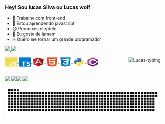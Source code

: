 ### Hey! Sou lucas Silva ou Lucas wolf

- 🔭 Trabalho com front-end
- 🌱 Estou aprendendo javascript
- 😄 Pronomes ele/dele
- 🍜 Eu gosto de lamem
- 🔥 Quero me tornar um grande programador

 <div>
  <a href="https://github.com/Luscaswolf">
  <img height="180em" src="https://github-readme-stats.vercel.app/api?username=Luscaswolf&show_icons=true&theme=dark&include_all_commits=true&count_private=true"/>
  <img height="180em" src="https://github-readme-stats.vercel.app/api/top-langs/?username=Luscaswolf&layout=compact&langs_count=7&theme=dark"/>
</div>
<div style="display: inline_block"><br>
  <img align="center" alt="Lucas-Js" height="30" width="40" src="https://raw.githubusercontent.com/devicons/devicon/master/icons/javascript/javascript-plain.svg">
  <img align="center" alt="Lucas-Ts" height="30" width="40" src="https://raw.githubusercontent.com/devicons/devicon/master/icons/typescript/typescript-plain.svg">
  <img align="center" alt="Lucas-angular" height="30" width="40" src="https://raw.githubusercontent.com/devicons/devicon/master/icons/angularjs/angularjs-original.svg">
  <img align="center" alt="Lucas-HTML" height="30" width="40" src="https://raw.githubusercontent.com/devicons/devicon/master/icons/html5/html5-original.svg">
  <img align="center" alt="Lucas-CSS" height="30" width="40" src="https://raw.githubusercontent.com/devicons/devicon/master/icons/css3/css3-original.svg">
  <img align="center" alt="Lucas-Python" height="30" width="40" src="https://raw.githubusercontent.com/devicons/devicon/master/icons/python/python-original.svg">
  <img align="center" alt="Lucas-Csharp" height="30" width="40" src="https://raw.githubusercontent.com/devicons/devicon/master/icons/csharp/csharp-original.svg">
  <img align="right" alt="Lucas-typing" src="https://cdn.discordapp.com/attachments/814254515116703764/871841912426991666/ezgif.com-gif-maker_8.gif">
</div>
  
  ##
 
<div> 
  <a href="https://instagram.com/Luscas_wolf" target="_blank"><img src="https://img.shields.io/badge/-Instagram-%23E4405F?style=for-the-badge&logo=instagram&logoColor=white" target="_blank"></a>
  <a href="https://twitter.com/luscas_wolf" target="_blank"><img src="https://img.shields.io/badge/Twitter-1DA1F2?style=for-the-badge&logo=twitter&logoColor=white"></a
   <a href = "mailto:contato@lucaspsilvadev@gmail.com"><img src="https://img.shields.io/badge/-Gmail-%23333?style=for-the-badge&logo=gmail&logoColor=white" target="_blank"></a>
  <a href="https://www.linkedin.com/in/lucaspsilvadev/" target="_blank"><img src="https://img.shields.io/badge/-LinkedIn-%230077B5?style=for-the-badge&logo=linkedin&logoColor=white" target="_blank"></a> 
 
  ![Snake animation](https://github.com/Luscaswolf/Luscaswolf/blob/output/github-contribution-grid-snake.svg)
 
</div>
